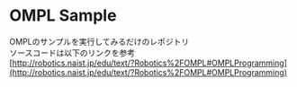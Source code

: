 # OMPL Sample
OMPLのサンプルを実行してみるだけのレポジトリ  
ソースコードは以下のリンクを参考  
[http://robotics.naist.jp/edu/text/?Robotics%2FOMPL#OMPLProgramming](http://robotics.naist.jp/edu/text/?Robotics%2FOMPL#OMPLProgramming)
